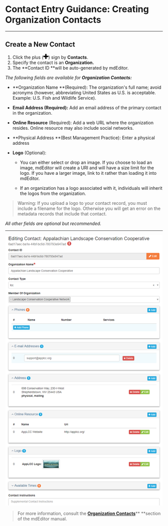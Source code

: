 # Contact Entry Guidance: Creating Organization Contacts

---

## Create a New Contact

1. Click the plus \(![](/assets/symbol_plus_16.png)\) sign by **Contacts**.
2. Specify the contact is an **Organization.**
3. The **Contact ID **will be auto-generated by mdEditor.

_The following fields are available for **Organization Contacts:**_

* **Organization Name **\(Required\): The organization's full name; avoid acronyms \(however, abbreviating United States as U.S. is acceptable. Example: U.S. Fish and Wildlife Service\).
* **Email Address **\(Required\)**:** Add an email address of the primary contact in the organization. 
* **Online Resource** \(Required\): Add a web URL where the organization resides. Online resource may also include social networks.
* **Physical Address **\(Best Management Practice\): Enter a physical address
* **Logo** \(Optional\):

  * You can either select or drop an image. If you choose to load an image, mdEditor will create a URI and will have a size limit for the logo. If you have a larger image, link to it rather than loading it into mdEditor.

  * If an organization has a logo associated with it, individuals will inherit the logos from the organization.

> Warning: If you upload a logo to your contact record, you must include a filename for the logo. Otherwise you will get an error on the metadata records that include that contact.

_All other fields are optional but recommended._

---

![](/assets/organization_contact_page.png)

> For more information, consult the [**Organization Contacts**](https://adiwg.gitbooks.io/mdeditor/content/contact/new/organization.html)** **section of the mdEditor manual.



